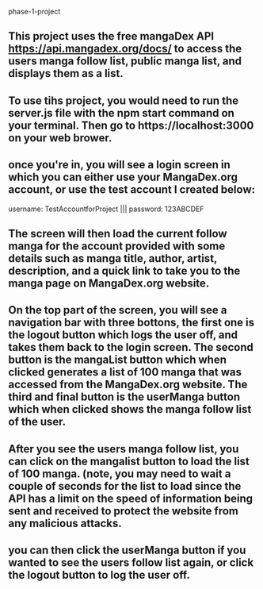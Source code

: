 phase-1-project

## This project uses the free mangaDex API https://api.mangadex.org/docs/ to access the users manga follow list, public manga list, and displays them as a list.

## To use tihs project, you would need to run the server.js file with the npm start command on your terminal. Then go to https://localhost:3000 on your web brower.

## once you're in, you will see a login screen in which you can either use your MangaDex.org account, or use the test account I created below:

username: TestAccountforProject     |||       password: 123ABCDEF

## The screen will then load the current follow manga for the account provided with some details such as manga title, author, artist, description, and a quick link to take you to the manga page on MangaDex.org website.

## On the top part of the screen, you will see a navigation bar with three bottons, the first one is the logout button which logs the user off, and takes them back to the login screen. The second button is the mangaList button which when clicked generates a list of 100 manga that was accessed from the MangaDex.org website. The third and final button is the userManga button which when clicked shows the manga follow list of the user.

## After you see the users manga follow list, you can click on the mangalist button to load the list of 100 manga. (note, you may need to wait a couple of seconds for the list to load since the API has a limit on the speed of information being sent and received to protect the website from any malicious attacks.

## you can then click the userManga button if you wanted to see the users follow list again, or click the logout button to log the user off.
